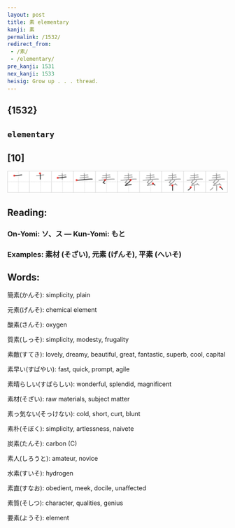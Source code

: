 ```yaml
---
layout: post
title: 素 elementary
kanji: 素
permalink: /1532/
redirect_from:
 - /素/
 - /elementary/
pre_kanji: 1531
nex_kanji: 1533
heisig: Grow up . . . thread.
---
```


## {1532}

## `elementary`

## [10]

<div class="stroke"><img src="../images/E7B4A0.png" /></div>

## Reading:

### On-Yomi: ソ、ス &mdash; Kun-Yomi: もと

### Examples: 素材 (そざい), 元素 (げんそ), 平素 (へいそ)

## Words:

簡素(かんそ): simplicity, plain

元素(げんそ): chemical element

酸素(さんそ): oxygen

質素(しっそ): simplicity, modesty, frugality

素敵(すてき): lovely, dreamy, beautiful, great, fantastic, superb, cool, capital

素早い(すばやい): fast, quick, prompt, agile

素晴らしい(すばらしい): wonderful, splendid, magnificent

素材(そざい): raw materials, subject matter

素っ気ない(そっけない): cold, short, curt, blunt

素朴(そぼく): simplicity, artlessness, naivete

炭素(たんそ): carbon (C)

素人(しろうと): amateur, novice

水素(すいそ): hydrogen

素直(すなお): obedient, meek, docile, unaffected

素質(そしつ): character, qualities, genius

要素(ようそ): element
